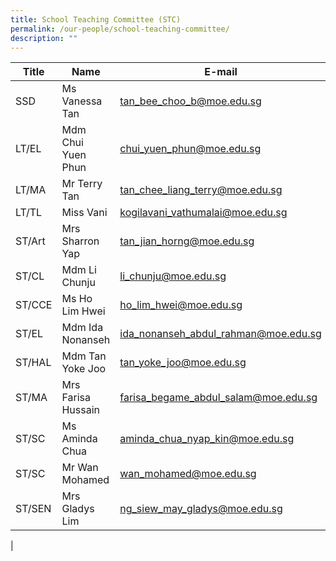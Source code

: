 ```yaml
---
title: School Teaching Committee (STC)
permalink: /our-people/school-teaching-committee/
description: ""
---
```

| Title| Name | E-mail |
| -------- | -------- | -------- |
|	SSD	|	Ms Vanessa Tan	|[tan_bee_choo_b@moe.edu.sg](mailto:tan_bee_choo_b@moe.edu.sg)|
|	LT/EL	| Mdm	Chui Yuen Phun 	|[chui_yuen_phun@moe.edu.sg](mailto:chui_yuen_phun@moe.edu.sg)|
|	LT/MA	|	Mr Terry Tan	|[tan_chee_liang_terry@moe.edu.sg](mailto:tan_chee_liang_terry@moe.edu.sg)|
|	LT/TL	|	Miss Vani 	|[kogilavani_vathumalai@moe.edu.sg](mailto:kogilavani_vathumalai@moe.edu.sg)|
|	ST/Art	|Mrs 	Sharron Yap	|[tan_jian_horng@moe.edu.sg](mailto:tan_jian_horng@moe.edu.sg)|
|	ST/CL	|	Mdm Li Chunju 	|[li_chunju@moe.edu.sg](mailto:li_chunju@moe.edu.sg)|
|	ST/CCE	|Ms Ho Lim Hwei	|[ho_lim_hwei@moe.edu.sg](mailto:ho_lim_hwei@moe.edu.sg)|
|	ST/EL	|	Mdm Ida Nonanseh 	|[ida_nonanseh_abdul_rahman@moe.edu.sg](mailto:ida_nonanseh_abdul_rahman@moe.edu.sg)|
|	ST/HAL	|	Mdm Tan Yoke Joo 	|[tan_yoke_joo@moe.edu.sg](mailto:tan_yoke_joo@moe.edu.sg)|
|	ST/MA	|	Mrs Farisa Hussain 	|[farisa_begame_abdul_salam@moe.edu.sg](mailto:farisa_begame_abdul_salam@moe.edu.sg)|
|	ST/SC	|Ms Aminda Chua 	|[aminda_chua_nyap_kin@moe.edu.sg](mailto:aminda_chua_nyap_kin@moe.edu.sg)|
|	ST/SC	|Mr Wan Mohamed	|[wan_mohamed@moe.edu.sg](mailto:wan_mohamed@moe.edu.sg)|
|	ST/SEN	|	Mrs Gladys Lim 	|[ng_siew_may_gladys@moe.edu.sg](mailto:ng_siew_may_gladys@moe.edu.sg)|
|